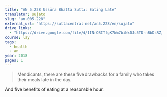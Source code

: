 ```yaml
---
title: "AN 5.228 Ussūra Bhatta Sutta: Eating Late"
translator: sujato
slug: "an.005.228"
external_url: "https://suttacentral.net/an5.228/en/sujato"
drive_links:
  - "https://drive.google.com/file/d/1INrOBITfgK7Wm7biNxDJc5TD-nBbDsRZ/view?usp=drivesdk"
course: lay
tags:
  - health
  - an
year: 2018
pages: 1
---
```


> Mendicants, there are these five drawbacks for a family who takes their meals late in the day.

And five benefits of eating at a reasonable hour.
